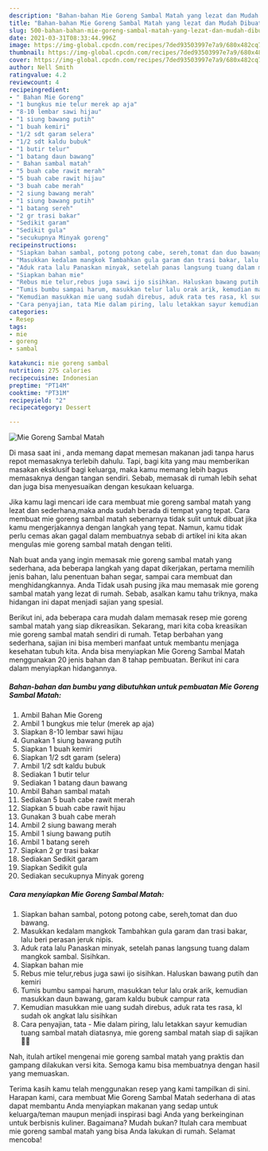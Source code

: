 ```yaml
---
description: "Bahan-bahan Mie Goreng Sambal Matah yang lezat dan Mudah Dibuat"
title: "Bahan-bahan Mie Goreng Sambal Matah yang lezat dan Mudah Dibuat"
slug: 500-bahan-bahan-mie-goreng-sambal-matah-yang-lezat-dan-mudah-dibuat
date: 2021-03-31T08:33:44.996Z
image: https://img-global.cpcdn.com/recipes/7ded93503997e7a9/680x482cq70/mie-goreng-sambal-matah-foto-resep-utama.jpg
thumbnail: https://img-global.cpcdn.com/recipes/7ded93503997e7a9/680x482cq70/mie-goreng-sambal-matah-foto-resep-utama.jpg
cover: https://img-global.cpcdn.com/recipes/7ded93503997e7a9/680x482cq70/mie-goreng-sambal-matah-foto-resep-utama.jpg
author: Nell Smith
ratingvalue: 4.2
reviewcount: 4
recipeingredient:
- " Bahan Mie Goreng"
- "1 bungkus mie telur merek ap aja"
- "8-10 lembar sawi hijau"
- "1 siung bawang putih"
- "1 buah kemiri"
- "1/2 sdt garam selera"
- "1/2 sdt kaldu bubuk"
- "1 butir telur"
- "1 batang daun bawang"
- " Bahan sambal matah"
- "5 buah cabe rawit merah"
- "5 buah cabe rawit hijau"
- "3 buah cabe merah"
- "2 siung bawang merah"
- "1 siung bawang putih"
- "1 batang sereh"
- "2 gr trasi bakar"
- "Sedikit garam"
- "Sedikit gula"
- "secukupnya Minyak goreng"
recipeinstructions:
- "Siapkan bahan sambal, potong potong cabe, sereh,tomat dan duo bawang."
- "Masukkan kedalam mangkok Tambahkan gula garam dan trasi bakar, lalu beri perasan jeruk nipis."
- "Aduk rata lalu Panaskan minyak, setelah panas langsung tuang dalam mangkok sambal. Sisihkan."
- "Siapkan bahan mie"
- "Rebus mie telur,rebus juga sawi ijo sisihkan. Haluskan bawang putih dan kemiri"
- "Tumis bumbu sampai harum, masukkan telur lalu orak arik, kemudian masukkan daun bawang, garam kaldu bubuk campur rata"
- "Kemudian masukkan mie uang sudah direbus, aduk rata tes rasa, kl sudah ok angkat lalu sisihkan"
- "Cara penyajian, tata Mie dalam piring, lalu letakkan sayur kemudian tuang sambal matah diatasnya, mie goreng sambal matah siap di sajikan 🥰🥰"
categories:
- Resep
tags:
- mie
- goreng
- sambal

katakunci: mie goreng sambal 
nutrition: 275 calories
recipecuisine: Indonesian
preptime: "PT14M"
cooktime: "PT31M"
recipeyield: "2"
recipecategory: Dessert

---
```



![Mie Goreng Sambal Matah](https://img-global.cpcdn.com/recipes/7ded93503997e7a9/680x482cq70/mie-goreng-sambal-matah-foto-resep-utama.jpg)

Di masa  saat ini , anda memang dapat memesan makanan jadi tanpa harus repot memasaknya terlebih dahulu. Tapi, bagi kita yang mau memberikan masakan eksklusif bagi keluarga, maka kamu memang lebih bagus memasaknya dengan tangan sendiri. Sebab, memasak di rumah lebih sehat dan juga bisa menyesuaikan dengan kesukaan keluarga.

Jika kamu lagi mencari ide cara membuat mie goreng sambal matah yang lezat dan sederhana,maka anda sudah berada di tempat yang tepat. Cara membuat mie goreng sambal matah  sebenarnya tidak sulit untuk dibuat jika kamu mengerjakannya dengan langkah yang tepat. Namun, kamu tidak perlu cemas akan gagal dalam membuatnya 
sebab di artikel ini kita akan mengulas mie goreng sambal matah dengan teliti.  



Nah buat anda yang ingin memasak mie goreng sambal matah yang sederhana, ada beberapa langkah yang dapat dikerjakan, pertama memilih jenis bahan, lalu penentuan bahan segar, sampai cara membuat dan menghidangkannya. Anda Tidak usah pusing jika mau memasak mie goreng sambal matah yang lezat di rumah. Sebab, asalkan kamu  tahu triknya, maka hidangan ini dapat menjadi sajian yang spesial.

Berikut ini, ada beberapa cara mudah dalam memasak resep mie goreng sambal matah yang siap dikreasikan. Sekarang, mari kita coba kreasikan mie goreng sambal matah sendiri di rumah. Tetap berbahan yang sederhana, sajian ini bisa memberi manfaat untuk membantu menjaga kesehatan tubuh kita. Anda bisa menyiapkan Mie Goreng Sambal Matah menggunakan 20 jenis bahan dan 8 tahap pembuatan. Berikut ini cara dalam menyiapkan hidangannya.

<!--inarticleads1-->

##### Bahan-bahan dan bumbu yang dibutuhkan untuk pembuatan Mie Goreng Sambal Matah:

1. Ambil  Bahan Mie Goreng
1. Ambil 1 bungkus mie telur (merek ap aja)
1. Siapkan 8-10 lembar sawi hijau
1. Gunakan 1 siung bawang putih
1. Siapkan 1 buah kemiri
1. Siapkan 1/2 sdt garam (selera)
1. Ambil 1/2 sdt kaldu bubuk
1. Sediakan 1 butir telur
1. Sediakan 1 batang daun bawang
1. Ambil  Bahan sambal matah
1. Sediakan 5 buah cabe rawit merah
1. Siapkan 5 buah cabe rawit hijau
1. Gunakan 3 buah cabe merah
1. Ambil 2 siung bawang merah
1. Ambil 1 siung bawang putih
1. Ambil 1 batang sereh
1. Siapkan 2 gr trasi bakar
1. Sediakan Sedikit garam
1. Siapkan Sedikit gula
1. Sediakan secukupnya Minyak goreng




<!--inarticleads2-->

##### Cara menyiapkan Mie Goreng Sambal Matah:

1. Siapkan bahan sambal, potong potong cabe, sereh,tomat dan duo bawang.
1. Masukkan kedalam mangkok Tambahkan gula garam dan trasi bakar, lalu beri perasan jeruk nipis.
1. Aduk rata lalu Panaskan minyak, setelah panas langsung tuang dalam mangkok sambal. Sisihkan.
1. Siapkan bahan mie
1. Rebus mie telur,rebus juga sawi ijo sisihkan. Haluskan bawang putih dan kemiri
1. Tumis bumbu sampai harum, masukkan telur lalu orak arik, kemudian masukkan daun bawang, garam kaldu bubuk campur rata
1. Kemudian masukkan mie uang sudah direbus, aduk rata tes rasa, kl sudah ok angkat lalu sisihkan
1. Cara penyajian, tata - Mie dalam piring, lalu letakkan sayur kemudian tuang sambal matah diatasnya, mie goreng sambal matah siap di sajikan 🥰🥰




Nah, itulah artikel mengenai  mie goreng sambal matah  yang praktis dan gampang dilakukan versi kita. Semoga kamu bisa membuatnya dengan hasil yang memuaskan. 

Terima kasih kamu telah menggunakan resep yang kami tampilkan di sini. Harapan kami, cara membuat  Mie Goreng Sambal Matah sederhana di atas dapat membantu Anda menyiapkan makanan yang sedap untuk keluarga/teman maupun menjadi inspirasi bagi Anda yang berkeinginan untuk berbisnis kuliner. Bagaimana? Mudah bukan? Itulah cara membuat mie goreng sambal matah yang bisa Anda lakukan di rumah. Selamat mencoba!

